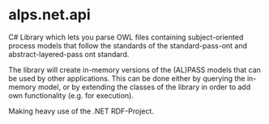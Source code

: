 # alps.net.api
C# Library which lets you parse OWL files containing subject-oriented process models that follow the standards of the standard-pass-ont and abstract-layered-pass ont standard.

The library will create in-memory versions of the (AL)PASS models that can be used by other applications. This can be done either by querying the in-memory model, or by extending the classes of the library in order to add own functionality (e.g. for execution).

Making heavy use of the .NET RDF-Project.
